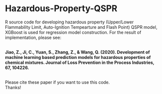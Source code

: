 # Hazardous-Property-QSPR
R source code for developing hazardous property (Upper/Lower Flammability Limit, Auto-Ignition Tempearture and Flash Point) QSPR model, XGBoost is used for regression model construction. For the result of implementation, please see:<br><br>

**Jiao, Z., Ji, C., Yuan, S., Zhang, Z., & Wang, Q. (2020). Development of machine learning based prediction models for hazardous properties of chemical mixtures. Journal of Loss Prevention in the Process Industries, 67, 104226.**<br><br>

Please cite these paper if you want to use this code. <br>Thanks!
